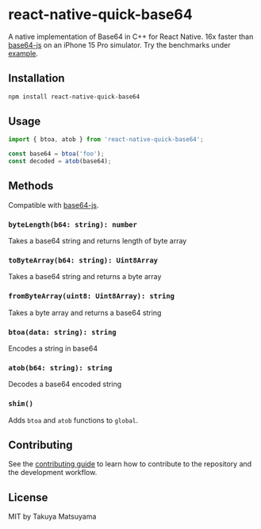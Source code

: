 # react-native-quick-base64

A native implementation of Base64 in C++ for React Native.
16x faster than [base64-js](https://github.com/beatgammit/base64-js) on an iPhone 15 Pro simulator.
Try the benchmarks under [example](./example).

## Installation

```sh
npm install react-native-quick-base64
```

## Usage

```js
import { btoa, atob } from 'react-native-quick-base64';

const base64 = btoa('foo');
const decoded = atob(base64);
```

## Methods

Compatible with [base64-js](https://github.com/beatgammit/base64-js).

### `byteLength(b64: string): number`

Takes a base64 string and returns length of byte array

### `toByteArray(b64: string): Uint8Array`

Takes a base64 string and returns a byte array

### `fromByteArray(uint8: Uint8Array): string`

Takes a byte array and returns a base64 string

### `btoa(data: string): string`

Encodes a string in base64

### `atob(b64: string): string`

Decodes a base64 encoded string

### `shim()`

Adds `btoa` and `atob` functions to `global`.

## Contributing

See the [contributing guide](CONTRIBUTING.md) to learn how to contribute to the repository and the development workflow.

## License

MIT by Takuya Matsuyama
